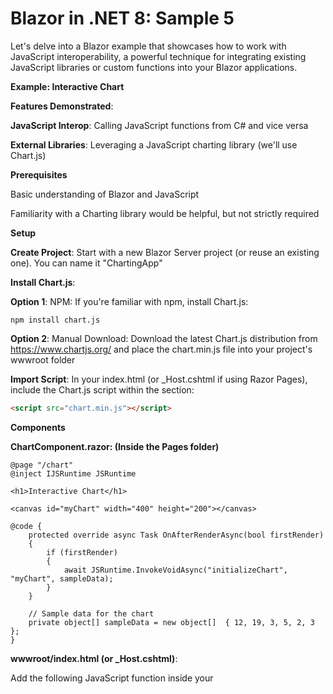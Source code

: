 # Blazor in .NET 8: Sample 5

Let's delve into a Blazor example that showcases how to work with JavaScript interoperability, a powerful technique for integrating existing JavaScript libraries or custom functions into your Blazor applications.

**Example: Interactive Chart**

**Features Demonstrated**:

**JavaScript Interop**: Calling JavaScript functions from C# and vice versa

**External Libraries**: Leveraging a JavaScript charting library (we'll use Chart.js)

**Prerequisites**

Basic understanding of Blazor and JavaScript

Familiarity with a Charting library would be helpful, but not strictly required

**Setup**

**Create Project**:  Start with a new Blazor Server project (or reuse an existing one). You can name it "ChartingApp"

**Install Chart.js**:

**Option 1**: NPM: If you're familiar with npm, install Chart.js:

```
npm install chart.js
```

**Option 2**: Manual Download: Download the latest Chart.js distribution from https://www.chartjs.org/ and place the chart.min.js file into your project's wwwroot folder

**Import Script**: In your index.html (or _Host.cshtml if using Razor Pages), include the Chart.js script within the <head> section:

```html
<script src="chart.min.js"></script> 
```

**Components**

**ChartComponent.razor: (Inside the Pages folder)**

```cshtml
@page "/chart"
@inject IJSRuntime JSRuntime 

<h1>Interactive Chart</h1>

<canvas id="myChart" width="400" height="200"></canvas>

@code {
    protected override async Task OnAfterRenderAsync(bool firstRender)
    {
        if (firstRender)
        {
            await JSRuntime.InvokeVoidAsync("initializeChart", "myChart", sampleData);
        }
    }

    // Sample data for the chart
    private object[] sampleData = new object[]  { 12, 19, 3, 5, 2, 3 }; 
}
```

**wwwroot/index.html (or _Host.cshtml)**:

Add the following JavaScript function inside your <script> section:

```javaScript
window.initializeChart = (canvasId, data) => {
    let ctx = document.getElementById(canvasId).getContext('2d');
    new Chart(ctx, {
        type: 'bar',
        data: {
            labels: ['Red', 'Blue', 'Yellow', 'Green', 'Purple', 'Orange'],
            datasets: [{
                label: 'Sample Data',
                data: data,
                // ... more chart customization options
            }]
        },
    });
};
```

Let me know if you'd like to explore more advanced scenarios such as updating the chart dynamically, integrating other JavaScript libraries, or creating custom JavaScript functions for your Blazor components!


